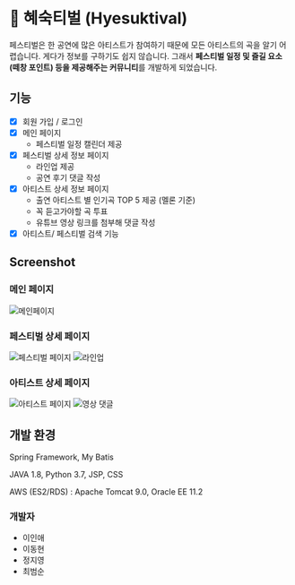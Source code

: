 # 🎸 혜숙티벌 (Hyesuktival)
페스티벌은 한 공연에 많은 아티스트가 참여하기 때문에 모든 아티스트의 곡을 알기 어렵습니다.
게다가 정보를 구하기도 쉽지 않습니다. 
그래서 **페스티벌 일정 및 즐길 요소(떼창 포인트) 등을 제공해주는 커뮤니티**를 개발하게 되었습니다.

## 기능
+ [x] 회원 가입 / 로그인
+ [x] 메인 페이지 
  + 페스티벌 일정 캘린더 제공
+ [x] 페스티벌 상세 정보 페이지 
  + 라인업 제공
  + 공연 후기 댓글 작성
+ [x] 아티스트 상세 정보 페이지
  + 출연 아티스트 별 인기곡 TOP 5 제공 (멜론 기준)
  + 꼭 듣고가야할 곡 투표 
  + 유튜브 영상 링크를 첨부해 댓글 작성
+ [x] 아티스트/ 페스티벌 검색 기능

## Screenshot
### 메인 페이지
![메인페이지](https://user-images.githubusercontent.com/26399850/84163748-ca19b280-aaac-11ea-9c8d-bd7bba6f85c0.png)
### 페스티벌 상세 페이지
![페스티벌 페이지](https://user-images.githubusercontent.com/26399850/84164110-211f8780-aaad-11ea-9288-d0195ed7d342.png)
![라인업](https://user-images.githubusercontent.com/26399850/84164115-22e94b00-aaad-11ea-8a18-29f9483a298d.png)
### 아티스트 상세 페이지
![아티스트 페이지](https://user-images.githubusercontent.com/26399850/84164164-2ed50d00-aaad-11ea-9a27-784496cc84c7.png)
![영상 댓글](https://user-images.githubusercontent.com/26399850/84164168-2f6da380-aaad-11ea-98fa-805e130a2cdc.png)

## 개발 환경
Spring Framework, My Batis

JAVA 1.8, Python 3.7, JSP, CSS

AWS (ES2/RDS) : Apache Tomcat 9.0, Oracle EE 11.2

### 개발자
+ 이인애
+ 이동현
+ 정지영
+ 최범순
